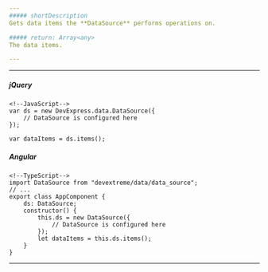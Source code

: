 ```yaml
---
##### shortDescription
Gets data items the **DataSource** performs operations on.

##### return: Array<any>
The data items.

---
```

---
##### jQuery

    <!--JavaScript-->
    var ds = new DevExpress.data.DataSource({
        // DataSource is configured here
    });

    var dataItems = ds.items();

##### Angular

    <!--TypeScript-->
    import DataSource from "devextreme/data/data_source";
    // ...
    export class AppComponent {
        ds: DataSource;
        constructor() {
            this.ds = new DataSource({
                // DataSource is configured here
            });
            let dataItems = this.ds.items();
        }
    }

---